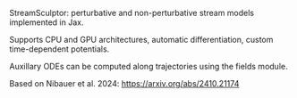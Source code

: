StreamSculptor: perturbative and non-perturbative stream models implemented in Jax.

Supports CPU and GPU architectures, automatic differentiation, custom time-dependent potentials.

Auxillary ODEs can be computed along trajectories using the fields module.



Based on Nibauer et al. 2024: https://arxiv.org/abs/2410.21174
